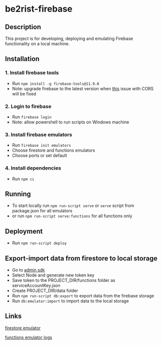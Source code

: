 # be2rist-firebase

## Description

This project is for developing, deploying and emulating Firebase functionality on a local machine.

## Installation

### 1. Install firebase tools
- Run
``npm install -g firebase-tools@11.9.0``
- Note: upgrade firebase to the latest version when [this](https://github.com/firebase/firebase-tools/issues/5024) issue with CORS will be fixed

### 2. Login to firebase
- Run
  ``firebase login``
- Note: allow powershell to run scripts on Windows machine

### 3. Install firebase emulators
- Run
  ``firebase init emulators``
- Choose firestore and functions emulators
- Choose ports or set default

### 4. Install dependencies
- Run
``npm ci``

## Running
- To start locally run ``npm run-script serve`` or ``serve`` script from package.json for all emulators
- or run ``npm run-script serve:functions`` for all functions only

## Deployment
- Run ``npm run-script deploy``

## Export-import data from firestore to local storage
- Go to [admin sdk](https://console.firebase.google.com/u/0/project/b2rist-90936/settings/serviceaccounts/adminsdk)
- Select Node and generate new token key
- Save token to the PROJECT_DIR/functions folder as serviceAccountKey.json
- Create PROJECT_DIR/data folder
- Run ``npm run-script db:export`` to export data from the firebase storage
- Run ``db:emulator:import`` to import data to the local storage

## Links
[firestore emulator](http://localhost:4000/firestore/data)

[functions emulator logs](http://localhost:4000/logs?q=metadata.emulator.name%3D%22functions%22)
